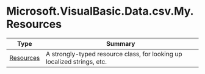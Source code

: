 ﻿
# Microsoft.VisualBasic.Data.csv.My.Resources

|Type|Summary|
|----|-------|
|[Resources](./Resources.md)|A strongly-typed resource class, for looking up localized strings, etc.|

